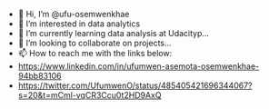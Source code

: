 - 👋 Hi, I’m @ufu-osemwenkhae
- 👀 I’m interested in data analytics
- 🌱 I’m currently learning data analysis at Udacityp...
- 💞️ I’m looking to collaborate on projects...
- 📫 How to reach me with the links below:
- https://www.linkedin.com/in/ufumwen-asemota-osemwenkhae-94bb83106
- https://twitter.com/UfumwenO/status/485405421696344067?s=20&t=mCml-vqCR3Ccu0t2HD9AxQ

<!---
ufu-osemwenkhae/ufu-osemwenkhae is a ✨ special ✨ repository because its `README.md` (this file) appears on your GitHub profile.
You can click the Preview link to take a look at your changes.
--->
